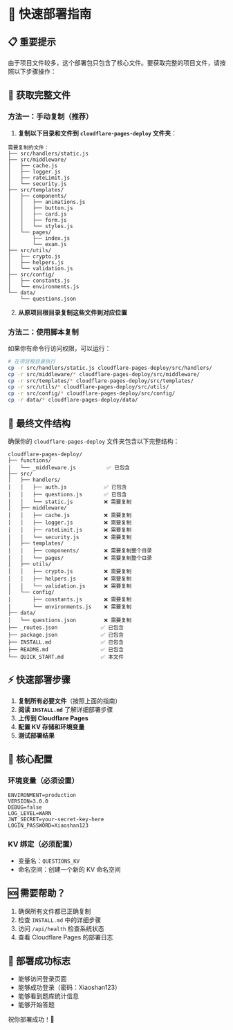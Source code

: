 # 🚀 快速部署指南

## 📋 重要提示

由于项目文件较多，这个部署包只包含了核心文件。要获取完整的项目文件，请按照以下步骤操作：

## 🔄 获取完整文件

### 方法一：手动复制（推荐）

1. **复制以下目录和文件到 `cloudflare-pages-deploy` 文件夹**：

```
需要复制的文件：
├── src/handlers/static.js
├── src/middleware/
│   ├── cache.js
│   ├── logger.js
│   ├── rateLimit.js
│   └── security.js
├── src/templates/
│   ├── components/
│   │   ├── animations.js
│   │   ├── button.js
│   │   ├── card.js
│   │   ├── form.js
│   │   └── styles.js
│   └── pages/
│       ├── index.js
│       └── exam.js
├── src/utils/
│   ├── crypto.js
│   ├── helpers.js
│   └── validation.js
├── src/config/
│   ├── constants.js
│   └── environments.js
└── data/
    └── questions.json
```

2. **从原项目根目录复制这些文件到对应位置**

### 方法二：使用脚本复制

如果你有命令行访问权限，可以运行：

```bash
# 在项目根目录执行
cp -r src/handlers/static.js cloudflare-pages-deploy/src/handlers/
cp -r src/middleware/* cloudflare-pages-deploy/src/middleware/
cp -r src/templates/* cloudflare-pages-deploy/src/templates/
cp -r src/utils/* cloudflare-pages-deploy/src/utils/
cp -r src/config/* cloudflare-pages-deploy/src/config/
cp -r data/* cloudflare-pages-deploy/data/
```

## 📁 最终文件结构

确保你的 `cloudflare-pages-deploy` 文件夹包含以下完整结构：

```
cloudflare-pages-deploy/
├── functions/
│   └── _middleware.js          ✅ 已包含
├── src/
│   ├── handlers/
│   │   ├── auth.js            ✅ 已包含
│   │   ├── questions.js       ✅ 已包含
│   │   └── static.js          ❌ 需要复制
│   ├── middleware/
│   │   ├── cache.js           ❌ 需要复制
│   │   ├── logger.js          ❌ 需要复制
│   │   ├── rateLimit.js       ❌ 需要复制
│   │   └── security.js        ❌ 需要复制
│   ├── templates/
│   │   ├── components/        ❌ 需要复制整个目录
│   │   └── pages/             ❌ 需要复制整个目录
│   ├── utils/
│   │   ├── crypto.js          ❌ 需要复制
│   │   ├── helpers.js         ❌ 需要复制
│   │   └── validation.js      ❌ 需要复制
│   └── config/
│       ├── constants.js       ❌ 需要复制
│       └── environments.js    ❌ 需要复制
├── data/
│   └── questions.json         ❌ 需要复制
├── _routes.json              ✅ 已包含
├── package.json              ✅ 已包含
├── INSTALL.md                ✅ 已包含
├── README.md                 ✅ 已包含
└── QUICK_START.md            ✅ 本文件
```

## ⚡ 快速部署步骤

1. **复制所有必要文件**（按照上面的指南）
2. **阅读 `INSTALL.md`** 了解详细部署步骤
3. **上传到 Cloudflare Pages**
4. **配置 KV 存储和环境变量**
5. **测试部署结果**

## 🔧 核心配置

### 环境变量（必须设置）
```
ENVIRONMENT=production
VERSION=3.0.0
DEBUG=false
LOG_LEVEL=WARN
JWT_SECRET=your-secret-key-here
LOGIN_PASSWORD=Xiaoshan123
```

### KV 绑定（必须配置）
- 变量名：`QUESTIONS_KV`
- 命名空间：创建一个新的 KV 命名空间

## 🆘 需要帮助？

1. 确保所有文件都已正确复制
2. 检查 `INSTALL.md` 中的详细步骤
3. 访问 `/api/health` 检查系统状态
4. 查看 Cloudflare Pages 的部署日志

## 🎯 部署成功标志

- 能够访问登录页面
- 能够成功登录（密码：Xiaoshan123）
- 能够看到题库统计信息
- 能够开始答题

祝你部署成功！🚀